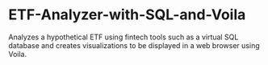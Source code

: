 # ETF-Analyzer-with-SQL-and-Voila
Analyzes a hypothetical ETF using fintech tools such as a virtual SQL database and creates visualizations to be displayed in a web browser using Voila.
